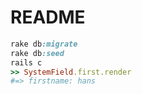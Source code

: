 # README

```rb
rake db:migrate
rake db:seed
rails c
>> SystemField.first.render
#=> firstname: hans
```
